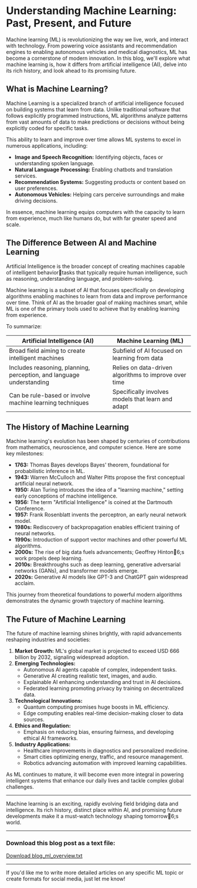 # Understanding Machine Learning: Past, Present, and Future

Machine learning (ML) is revolutionizing the way we live, work, and interact with technology. From powering voice assistants and recommendation engines to enabling autonomous vehicles and medical diagnostics, ML has become a cornerstone of modern innovation. In this blog, we'll explore what machine learning is, how it differs from artificial intelligence (AI), delve into its rich history, and look ahead to its promising future.

## What is Machine Learning?

Machine Learning is a specialized branch of artificial intelligence focused on building systems that learn from data. Unlike traditional software that follows explicitly programmed instructions, ML algorithms analyze patterns from vast amounts of data to make predictions or decisions without being explicitly coded for specific tasks.

This ability to learn and improve over time allows ML systems to excel in numerous applications, including:

- **Image and Speech Recognition:** Identifying objects, faces or understanding spoken language.
- **Natural Language Processing:** Enabling chatbots and translation services.
- **Recommendation Systems:** Suggesting products or content based on user preferences.
- **Autonomous Vehicles:** Helping cars perceive surroundings and make driving decisions.

In essence, machine learning equips computers with the capacity to learn from experience, much like humans do, but with far greater speed and scale.

## The Difference Between AI and Machine Learning

Artificial Intelligence is the broader concept of creating machines capable of intelligent behaviortasks that typically require human intelligence, such as reasoning, understanding language, and problem-solving.

Machine learning is a subset of AI that focuses specifically on developing algorithms enabling machines to learn from data and improve performance over time. Think of AI as the broader goal of making machines smart, while ML is one of the primary tools used to achieve that by enabling learning from experience.

To summarize:

| Artificial Intelligence (AI)             | Machine Learning (ML)                     |
|-----------------------------------------|------------------------------------------|
| Broad field aiming to create intelligent machines | Subfield of AI focused on learning from data |
| Includes reasoning, planning, perception, and language understanding | Relies on data-driven algorithms to improve over time |
| Can be rule-based or involve machine learning techniques | Specifically involves models that learn and adapt |

## The History of Machine Learning

Machine learning's evolution has been shaped by centuries of contributions from mathematics, neuroscience, and computer science. Here are some key milestones:

- **1763:** Thomas Bayes develops Bayes' theorem, foundational for probabilistic inference in ML.
- **1943:** Warren McCulloch and Walter Pitts propose the first conceptual artificial neural network.
- **1950:** Alan Turing introduces the idea of a "learning machine," setting early conceptions of machine intelligence.
- **1956:** The term "Artificial Intelligence" is coined at the Dartmouth Conference.
- **1957:** Frank Rosenblatt invents the perceptron, an early neural network model.
- **1980s:** Rediscovery of backpropagation enables efficient training of neural networks.
- **1990s:** Introduction of support vector machines and other powerful ML algorithms.
- **2000s:** The rise of big data fuels advancements; Geoffrey Hinton6;s work propels deep learning.
- **2010s:** Breakthroughs such as deep learning, generative adversarial networks (GANs), and transformer models emerge.
- **2020s:** Generative AI models like GPT-3 and ChatGPT gain widespread acclaim.

This journey from theoretical foundations to powerful modern algorithms demonstrates the dynamic growth trajectory of machine learning.

## The Future of Machine Learning

The future of machine learning shines brightly, with rapid advancements reshaping industries and societies:

1. **Market Growth:** ML's global market is projected to exceed USD 666 billion by 2032, signaling widespread adoption.
2. **Emerging Technologies:**
   - Autonomous AI agents capable of complex, independent tasks.
   - Generative AI creating realistic text, images, and audio.
   - Explainable AI enhancing understanding and trust in AI decisions.
   - Federated learning promoting privacy by training on decentralized data.
3. **Technological Innovations:**
   - Quantum computing promises huge boosts in ML efficiency.
   - Edge computing enables real-time decision-making closer to data sources.
4. **Ethics and Regulation:**
   - Emphasis on reducing bias, ensuring fairness, and developing ethical AI frameworks.
5. **Industry Applications:**
   - Healthcare improvements in diagnostics and personalized medicine.
   - Smart cities optimizing energy, traffic, and resource management.
   - Robotics advancing automation with improved learning capabilities.

As ML continues to mature, it will become even more integral in powering intelligent systems that enhance our daily lives and tackle complex global challenges.

---

Machine learning is an exciting, rapidly evolving field bridging data and intelligence. Its rich history, distinct place within AI, and promising future developments make it a must-watch technology shaping tomorrow6;s world.

---

### Download this blog post as a text file:  
[Download blog_ml_overview.txt](sandbox:/mnt/data/blog_ml_overview.txt)

---

If you'd like me to write more detailed articles on any specific ML topic or create formats for social media, just let me know!